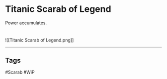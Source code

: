 # Titanic Scarab of Legend
Power accumulates.

#
![[Titanic Scarab of Legend.png]]

---
## Tags
#Scarab
#WiP 